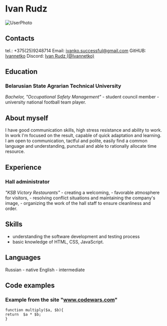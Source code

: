 # **Ivan Rudz**
![UserPhoto](https://avatars.githubusercontent.com/u/96049190?s=400&u=096b90fda6cf37f30607448b37317be578ce6b27&v=4)

## __Contacts__ ##
tel.: +375(25)9248714
Email: <ivanko.successful@gmail.com>
GitHUB: [Ivannetko](https://github.com/Ivannetko)
Discord: [Ivan Rudz (@Ivannetko)](https://discordapp.com/users/408738362179059713/)

## __Education__ ##
### __Belarusian State Agrarian Technical University__ ###
_Bachelor, "Occupational Safety Management"_
    - student council member
    - university national football team player\.

## __About myself__ ##
I have good communication skills, high stress resistance and ability to work. In work I'm focused on the result, capable of quick adaptation and learning. I am open to communication,  tactful and polite, easily find a common language and understanding, punctual and able to rationally allocate time resource.

## __Experience__ ##
### __Hall administrator__ ###
_"KSB Victory Restaurants"_
    - creating a welcoming, 
    - favorable atmosphere for visitors, 
    - resolving conflict situations and maintaining the company's image, 
    - organizing the work of the hall staff to ensure cleanliness and order.
## __Skills__ ##
* understanding the software development and testing process
* basic knowledge of HTML, CSS, JavaScript\. 

## __Languages__ ##
Russian - native
English - intermediate

## __Code examples__ ##
### Example from the site "www.codewars.com"
```
function multiply($a, $b){
return  $a * $b;
}
```